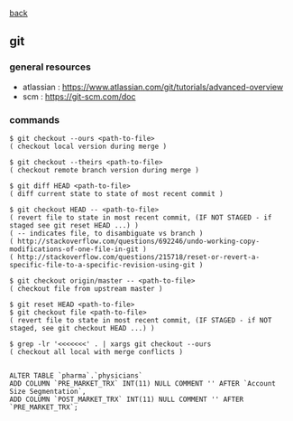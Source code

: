 [back](README.md)

## git

### general resources
- atlassian : https://www.atlassian.com/git/tutorials/advanced-overview
- scm : https://git-scm.com/doc

### commands 
```
$ git checkout --ours <path-to-file>
( checkout local version during merge )
```
```
$ git checkout --theirs <path-to-file>
( checkout remote branch version during merge )
```
```
$ git diff HEAD <path-to-file>
( diff current state to state of most recent commit )
```
```
$ git checkout HEAD -- <path-to-file>
( revert file to state in most recent commit, (IF NOT STAGED - if staged see git reset HEAD ...) )
( -- indicates file, to disambiguate vs branch )
( http://stackoverflow.com/questions/692246/undo-working-copy-modifications-of-one-file-in-git )
( http://stackoverflow.com/questions/215718/reset-or-revert-a-specific-file-to-a-specific-revision-using-git )
```
```
$ git checkout origin/master -- <path-to-file>
( checkout file from upstream master )
```
```
$ git reset HEAD <path-to-file>
$ git checkout file <path-to-file>
( revert file to state in most recent commit, (IF STAGED - if NOT staged, see git checkout HEAD ...) )
```
```
$ grep -lr '<<<<<<<' . | xargs git checkout --ours
( checkout all local with merge conflicts )
```
```

ALTER TABLE `pharma`.`physicians` 
ADD COLUMN `PRE_MARKET_TRX` INT(11) NULL COMMENT '' AFTER `Account Size Segmentation`,
ADD COLUMN `POST_MARKET_TRX` INT(11) NULL COMMENT '' AFTER `PRE_MARKET_TRX`;
